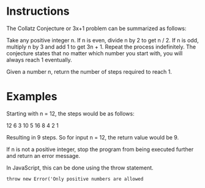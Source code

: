 # Instructions
The Collatz Conjecture or 3x+1 problem can be summarized as follows:

Take any positive integer n. If n is even, divide n by 2 to get n / 2. If n is odd, multiply n by 3 and add 1 to get 3n + 1. Repeat the process indefinitely. The conjecture states that no matter which number you start with, you will always reach 1 eventually.

Given a number n, return the number of steps required to reach 1.

# Examples
Starting with n = 12, the steps would be as follows:

12
6
3
10
5
16
8
4
2
1

Resulting in 9 steps. So for input n = 12, the return value would be 9.

If n is not a positive integer, stop the program from being executed further and return an error message.

In JavaScript, this can be done using the throw statement.

```
throw new Error('Only positive numbers are allowed
```